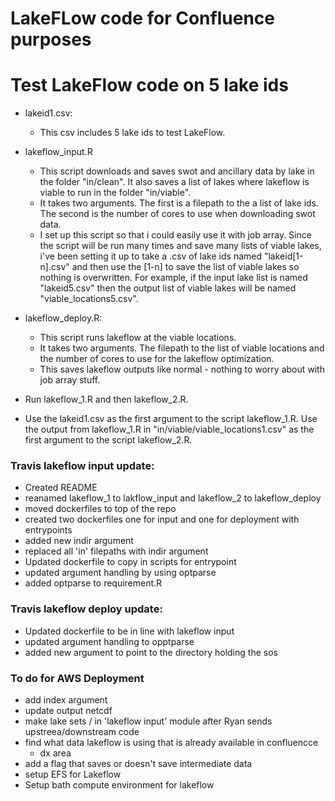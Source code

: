# LakeFLow code for Confluence purposes


# Test LakeFlow code on 5 lake ids

- lakeid1.csv: 
    - This csv includes 5 lake ids to test LakeFlow. 

- lakeflow_input.R
    - This script downloads and saves swot and ancillary data by lake in the folder "in/clean". It also saves a list of lakes where lakeflow is viable to run in the folder "in/viable". 
    - It takes two arguments. The first is a filepath to the a list of lake ids. The second is the number of cores to use when downloading swot data. 
    - I set up this script so that i could easily use it with job array. Since the script will be run many times and save many lists of viable lakes, i've been setting it up to take a .csv of lake ids named "lakeid[1-n].csv" and then use the [1-n] to save the list of viable lakes so nothing is overwritten. For example, if the input lake list is named "lakeid5.csv" then the output list of viable lakes will be named "viable_locations5.csv". 

- lakeflow_deploy.R: 
    - This script runs lakeflow at the viable locations. 
    - It takes two arguments. The filepath to the list of viable locations and the number of cores to use for the lakeflow optimization. 
    - This saves lakeflow outputs like normal - nothing to worry about with job array stuff. 
    
- Run lakeflow_1.R and then lakeflow_2.R. 

- Use the lakeid1.csv as the first argument to the script lakeflow_1.R. Use the output from lakeflow_1.R in "in/viable/viable_locations1.csv" as the first argument to the script lakeflow_2.R. 


### Travis lakeflow input update:

- Created README
- reanamed lakeflow_1 to lakflow_input and lakeflow_2 to lakeflow_deploy
- moved dockerfiles to top of the repo
- created two dockerfiles one for input and one for deployment with entrypoints
- added new indir argument
- replaced all 'in' filepaths with indir argument
- Updated dockerfile to copy in scripts for entrypoint
- updated argument handling by using optparse
- added optparse to requirement.R

### Travis lakeflow deploy update:
- Updated dockerfile to be in line with lakeflow input
- updated argument handling to opptparse
- added new argument to point to the directory holding the sos

### To do for AWS Deployment
- add index argument
- update output netcdf
- make lake sets / in 'lakeflow input' module after Ryan sends upstreea/downstream code
- find what data lakeflow is using that is already available in confluencce
    - dx area
- add a flag that saves or doesn't save intermediate data
- setup EFS for Lakeflow
- Setup bath compute environment for lakeflow